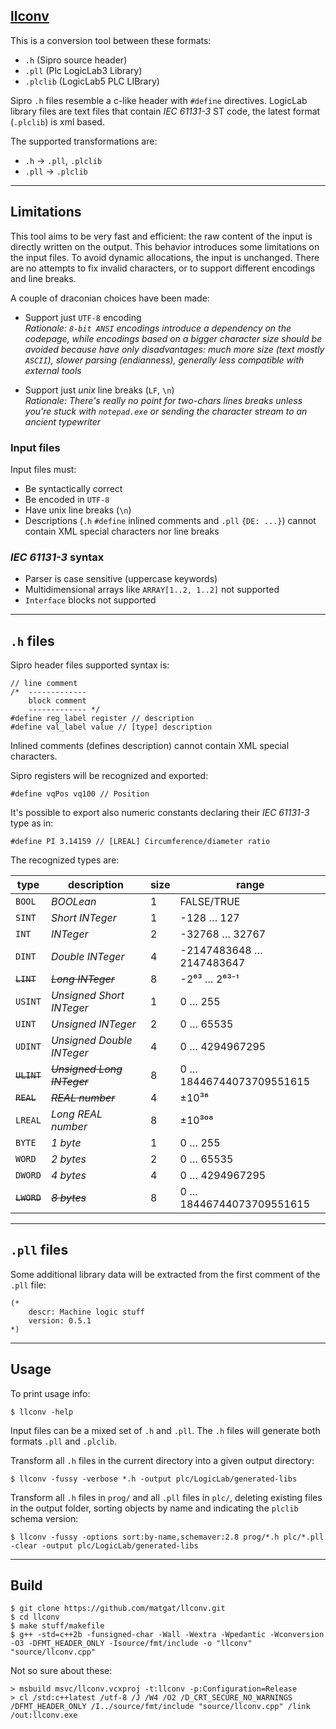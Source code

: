 ## [llconv](https://github.com/matgat/llconv.git)
This is a conversion tool between these formats:
* `.h` (Sipro source header)
* `.pll` (Plc LogicLab3 Library)
* `.plclib` (LogicLab5 PLC LIBrary)

Sipro `.h` files resemble a c-like header with `#define` directives.
LogicLab library files are text files that contain *IEC 61131-3* ST code,
the latest format (`.plclib`) is xml based.

The supported transformations are:
* `.h` → `.pll`, `.plclib`
* `.pll` → `.plclib`


_________________________________________________________________________
## Limitations
This tool aims to be very fast and efficient:
the raw content of the input is directly written on the output.
This behavior introduces some limitations on the input files.
To avoid dynamic allocations, the input is unchanged.
There are no attempts to fix invalid characters, or to support
different encodings and line breaks.

A couple of draconian choices have been made:

* Support just `UTF-8` encoding\
  _Rationale: `8-bit ANSI` encodings introduce a dependency on the codepage,
              while encodings based on a bigger character size should
              be avoided because have only disadvantages:
              much more size (text mostly `ASCII`),
              slower parsing (endianness),
              generally less compatible with external tools_

* Support just _unix_ line breaks (`LF`, `\n`)\
  _Rationale: There's really no point for two-chars lines breaks
              unless you're stuck with `notepad.exe` or sending
              the character stream to an ancient typewriter_

### Input files
Input files must:
* Be syntactically correct
* Be encoded in `UTF-8`
* Have unix line breaks (`\n`)
* Descriptions (`.h` `#define` inlined comments and `.pll` `{DE: ...}`) cannot contain XML special characters nor line breaks

### _IEC 61131-3_ syntax
* Parser is case sensitive (uppercase keywords)
* Multidimensional arrays like `ARRAY[1..2, 1..2]` not supported
* `Interface` blocks not supported


_________________________________________________________________________
## `.h` files
Sipro header files supported syntax is:
```
// line comment
/*  -------------
    block comment
    ------------- */
#define reg_label register // description
#define val_label value // [type] description
```
Inlined comments (defines description) cannot contain XML special characters.

Sipro registers will be recognized and exported:
```
#define vqPos vq100 // Position
```

It's possible to export also numeric constants
declaring their *IEC 61131-3* type as in:
```
#define PI 3.14159 // [LREAL] Circumference/diameter ratio
```

The recognized types are:

| type        | description                 | size | range                     |
| ----------- | --------------------------- | ---- | ------------------------- |
|   `BOOL`    | *BOOLean*                   |  1   | FALSE/TRUE                |
|   `SINT`    | *Short INTeger*             |  1   | -128 … 127                |
|   `INT`     | *INTeger*                   |  2   | -32768 … 32767            |
|   `DINT`    | *Double INTeger*            |  4   |  -2147483648 … 2147483647 |
| ~~`LINT`~~  | ~~*Long INTeger*~~          |  8   | -2⁶³ … 2⁶³⁻¹              |
|   `USINT`   | *Unsigned Short INTeger*    |  1   | 0 … 255                   |
|   `UINT`    | *Unsigned INTeger*          |  2   | 0 … 65535                 |
|   `UDINT`   | *Unsigned Double INTeger*   |  4   | 0 … 4294967295            |
| ~~`ULINT`~~ | ~~*Unsigned Long INTeger*~~ |  8   | 0 … 18446744073709551615  |
| ~~`REAL`~~  | ~~*REAL number*~~           |  4   | ±10³⁸                     |
|   `LREAL`   | *Long REAL number*          |  8   | ±10³⁰⁸                    |
|   `BYTE`    | *1 byte*                    |  1   | 0 … 255                   |
|   `WORD`    | *2 bytes*                   |  2   | 0 … 65535                 |
|   `DWORD`   | *4 bytes*                   |  4   | 0 … 4294967295            |
| ~~`LWORD`~~ | ~~*8 bytes*~~               |  8   | 0 … 18446744073709551615  |



_________________________________________________________________________
## `.pll` files
Some additional library data will be extracted from the
first comment of the `.pll` file:
```
(*
    descr: Machine logic stuff
    version: 0.5.1
*)
```


_________________________________________________________________________
## Usage
To print usage info:
```
$ llconv -help
```

Input files can be a mixed set of `.h` and `.pll`.
The `.h` files will generate both formats `.pll` and `.plclib`.

Transform all `.h` files in the current directory into a given output directory:
```
$ llconv -fussy -verbose *.h -output plc/LogicLab/generated-libs
```

Transform all `.h` files in `prog/` and all `.pll` files in `plc/`,
deleting existing files in the output folder,
sorting objects by name and indicating the `plclib` schema version:
```
$ llconv -fussy -options sort:by-name,schemaver:2.8 prog/*.h plc/*.pll -clear -output plc/LogicLab/generated-libs
```


_________________________________________________________________________
## Build
```
$ git clone https://github.com/matgat/llconv.git
$ cd llconv
$ make stuff/makefile
$ g++ -std=c++2b -funsigned-char -Wall -Wextra -Wpedantic -Wconversion -O3 -DFMT_HEADER_ONLY -Isource/fmt/include -o "llconv" "source/llconv.cpp"
```
Not so sure about these:
```
> msbuild msvc/llconv.vcxproj -t:llconv -p:Configuration=Release
> cl /std:c++latest /utf-8 /J /W4 /O2 /D_CRT_SECURE_NO_WARNINGS /DFMT_HEADER_ONLY /I../source/fmt/include "source/llconv.cpp" /link /out:llconv.exe
```
